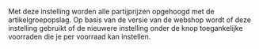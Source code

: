 Met deze instelling worden alle partijprijzen opgehoogd met de artikelgroepopslag. Op basis van de versie van de webshop wordt of deze instelling gebruikt of de nieuwere instelling onder de knop toegankelijke voorraden die je per voorraad kan instellen.